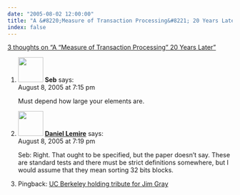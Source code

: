 ```yaml
---
date: "2005-08-02 12:00:00"
title: "A &#8220;Measure of Transaction Processing&#8221; 20 Years Later"
index: false
---
```


[3 thoughts on &ldquo;A &#8220;Measure of Transaction Processing&#8221; 20 Years Later&rdquo;](/lemire/blog/2005/08-02-a-measure-of-transaction-processing-20-years-later)

<ol class="comment-list">
<li id="comment-2416" class="comment even thread-even depth-1">
<div class="comment-author vcard">
<img alt src="https://secure.gravatar.com/avatar/?s=56&#038;d=mm&#038;r=g" srcset="https://secure.gravatar.com/avatar/?s=112&#038;d=mm&#038;r=g 2x" class="avatar avatar-56 photo avatar-default" height="56" width="56" decoding="async" /> <b class="fn">Seb</b> <span class="says">says:</span> </div>
<div class="comment-metadata"><time datetime="2005-08-08T19:15:00+00:00">August 8, 2005 at 7:15 pm</time></a> </div>
<div class="comment-content">
<p>Must depend how large your elements are.</p>
</div>
</li>
<li id="comment-2417" class="comment odd alt thread-odd thread-alt depth-1">
<div class="comment-author vcard">
<img alt src="https://secure.gravatar.com/avatar/9c8641f1aebb6763ecf07d31107db2c6?s=56&#038;d=mm&#038;r=g" srcset="https://secure.gravatar.com/avatar/9c8641f1aebb6763ecf07d31107db2c6?s=112&#038;d=mm&#038;r=g 2x" class="avatar avatar-56 photo" height="56" width="56" decoding="async" /> <b class="fn"><a href="https://lemire.me/blog/" class="url" rel="ugc">Daniel Lemire</a></b> <span class="says">says:</span> </div>
<div class="comment-metadata"><time datetime="2005-08-08T19:19:22+00:00">August 8, 2005 at 7:19 pm</time></a> </div>
<div class="comment-content">
<p>Seb: Right. That ought to be specified, but the paper doesn&rsquo;t say. These are standard tests and there must be strict definitions somewhere, but I would assume that they mean sorting 32 bits blocks.</p>
</div>
</li>
<li id="comment-49547" class="pingback even thread-even depth-1">
<div class="comment-body">
Pingback: <a href="https://lemire.me/blog/2007/11/16/uc-berkeley-holding-tribute-for-jim-gray/" class="url" rel="ugc">UC Berkeley holding tribute for Jim Gray</a> </div>
</li>
</ol>
